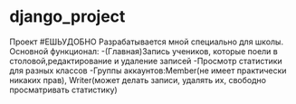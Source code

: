 # django_project
Проект #ЕШЬУДОБНО
Разрабатывается мной специально для школы.
Основной функционал:
-(Главная)Запись учеников, которые поели в столовой,редактирование и удаление записей
-Просмотр статистики для разных классов
-Группы аккаунтов:Member(не имеет практически никаких прав), Writer(может делать записи, удалять их, свободно просматривать статистику)